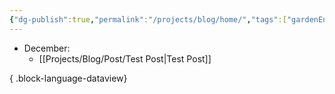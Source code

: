 ```yaml
---
{"dg-publish":true,"permalink":"/projects/blog/home/","tags":["gardenEntry"]}
---
```


- December: 
    - [[Projects/Blog/Post/Test Post\|Test Post]]


{ .block-language-dataview}
